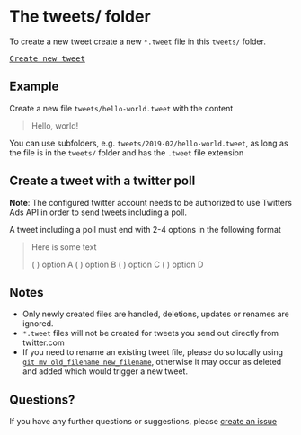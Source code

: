 # The tweets/ folder

To create a new tweet create a new `*.tweet` file in this `tweets/` folder.

<kbd>[Create new tweet](../../../new/master/?filename=tweets/<your-path>.tweet)</kbd>

## Example

Create a new file `tweets/hello-world.tweet` with the content

> Hello, world!

You can use subfolders, e.g. `tweets/2019-02/hello-world.tweet`, as long as the
file is in the `tweets/` folder and has the `.tweet` file extension

## Create a tweet with a twitter poll

**Note**: The configured twitter account needs to be authorized to use Twitters
Ads API in order to send tweets including a poll.

A tweet including a poll must end with 2-4 options in the following format

> Here is some text
>
> ( ) option A
> ( ) option B
> ( ) option C
> ( ) option D

## Notes

* Only newly created files are handled, deletions, updates or renames are
  ignored.
* `*.tweet` files will not be created for tweets you send out directly from
  twitter.com
* If you need to rename an existing tweet file, please do so locally using
  [`git mv old_filename new_filename`](https://help.github.com/en/articles/renaming-a-file-using-the-command-line),
  otherwise it may occur as deleted and added which would trigger a new tweet.

## Questions?

If you have any further questions or suggestions, please [create an issue](https://github.com/gr2m/twitter-together/issues/new)
